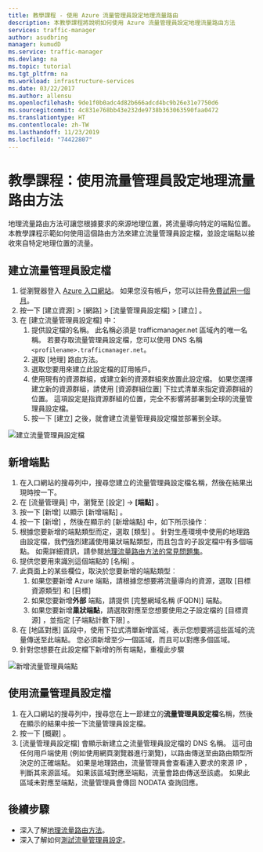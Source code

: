 ```yaml
---
title: 教學課程 - 使用 Azure 流量管理員設定地理流量路由
description: 本教學課程將說明如何使用 Azure 流量管理員設定地理流量路由方法
services: traffic-manager
author: asudbring
manager: kumudD
ms.service: traffic-manager
ms.devlang: na
ms.topic: tutorial
ms.tgt_pltfrm: na
ms.workload: infrastructure-services
ms.date: 03/22/2017
ms.author: allensu
ms.openlocfilehash: 9de1f0b0adc4d82b666adcd4bc9b26e31e7750d6
ms.sourcegitcommit: 4c831e768bb43e232de9738b363063590faa0472
ms.translationtype: HT
ms.contentlocale: zh-TW
ms.lasthandoff: 11/23/2019
ms.locfileid: "74422807"
---
```

# <a name="tutorial-configure-the-geographic-traffic-routing-method-using-traffic-manager"></a>教學課程：使用流量管理員設定地理流量路由方法

地理流量路由方法可讓您根據要求的來源地理位置，將流量導向特定的端點位置。 本教學課程示範如何使用這個路由方法來建立流量管理員設定檔，並設定端點以接收來自特定地理位置的流量。

## <a name="create-a-traffic-manager-profile"></a>建立流量管理員設定檔

1. 從瀏覽器登入 [Azure 入口網站](https://portal.azure.com)。 如果您沒有帳戶，您可以註冊[免費試用一個月](https://azure.microsoft.com/free/)。
2. 按一下 [建立資源]   > [網路]   > [流量管理員設定檔]   > [建立]  。
4. 在 [建立流量管理員設定檔]  中：
    1. 提供設定檔的名稱。 此名稱必須是 trafficmanager.net 區域內的唯一名稱。 若要存取流量管理員設定檔，您可以使用 DNS 名稱 `<profilename>.trafficmanager.net`。
    2. 選取 [地理]  路由方法。
    3. 選取您要用來建立此設定檔的訂用帳戶。
    4. 使用現有的資源群組，或建立新的資源群組來放置此設定檔。 如果您選擇建立新的資源群組，請使用 [資源群組位置]  下拉式清單來指定資源群組的位置。 這項設定是指資源群組的位置，完全不影響將部署到全球的流量管理員設定檔。
    5. 按一下 [建立]  之後，就會建立流量管理員設定檔並部署到全球。

![建立流量管理員設定檔](./media/traffic-manager-geographic-routing-method/create-traffic-manager-profile.png)

## <a name="add-endpoints"></a>新增端點

1. 在入口網站的搜尋列中，搜尋您建立的流量管理員設定檔名稱，然後在結果出現時按一下。
2. 在 [流量管理員] 中，瀏覽至 [設定]   ->  **[端點]** 。
3. 按一下 [新增]  以顯示 [新增端點]  。
3. 按一下 [新增]  ，然後在顯示的 [新增端點]  中，如下所示操作︰
4. 根據您要新增的端點類型而定，選取 [類型]  。 針對生產環境中使用的地理路由設定檔，我們強烈建議使用巢狀端點類型，而且包含的子設定檔中有多個端點。 如需詳細資訊，請參閱[地理流量路由方法的常見問題集](traffic-manager-FAQs.md)。
5. 提供您要用來識別這個端點的 [名稱]  。
6. 此頁面上的某些欄位，取決於您要新增的端點類型︰
    1. 如果您要新增 Azure 端點，請根據您想要將流量導向的資源，選取 [目標資源類型]  和 [目標] 
    2. 如果您要新增**外部** 端點，請提供 [完整網域名稱 (FQDN)]  端點。
    3. 如果您要新增**巢狀端點**，請選取對應至您想要使用之子設定檔的 [目標資源]  ，並指定 [子端點計數下限]  。
7. 在 [地區對應] 區段中，使用下拉式清單新增區域，表示您想要將這些區域的流量傳送至此端點。 您必須新增至少一個區域，而且可以對應多個區域。
8. 針對您想要在此設定檔下新增的所有端點，重複此步驟

![新增流量管理員端點](./media/traffic-manager-geographic-routing-method/add-traffic-manager-endpoint.png)

## <a name="use-the-traffic-manager-profile"></a>使用流量管理員設定檔
1.  在入口網站的搜尋列中，搜尋您在上一節建立的**流量管理員設定檔**名稱，然後在顯示的結果中按一下流量管理員設定檔。
2. 按一下 [概觀]  。
3. [流量管理員設定檔]  會顯示新建立之流量管理員設定檔的 DNS 名稱。 這可由任何用戶端使用 (例如使用網頁瀏覽器進行瀏覽)，以路由傳送至由路由類型所決定的正確端點。  如果是地理路由，流量管理員會查看連入要求的來源 IP ，判斷其來源區域。 如果該區域對應至端點，流量會路由傳送至該處。 如果此區域未對應至端點，流量管理員會傳回 NODATA 查詢回應。

## <a name="next-steps"></a>後續步驟

- 深入了解[地理流量路由方法](traffic-manager-routing-methods.md#geographic)。
- 深入了解如何[測試流量管理員設定](traffic-manager-testing-settings.md)。
